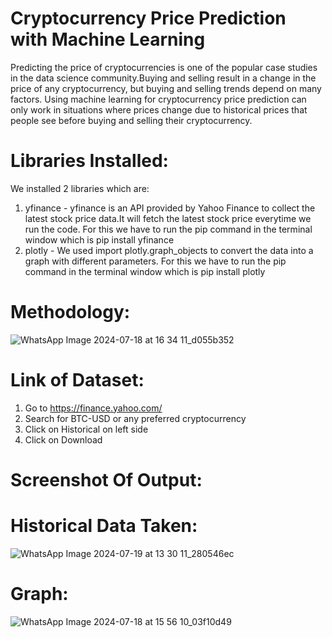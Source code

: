 # Cryptocurrency Price Prediction with Machine Learning
Predicting the price of cryptocurrencies is one of the popular case studies in the data science community.Buying and selling result in a change in the price of any cryptocurrency, but buying and selling trends depend on many factors. Using machine learning for cryptocurrency price prediction can only work in situations where prices change due to historical prices that people see before buying and selling their cryptocurrency. 

# Libraries Installed:
We installed 2 libraries which are:
1) yfinance -  yfinance is an API provided by Yahoo Finance to collect the latest stock price data.It will fetch the latest stock price everytime we run the code.
For this we have to run the pip command in the terminal window which is
pip install yfinance
2) plotly - We used import plotly.graph_objects to convert the data into a graph with different parameters.
For this we have to run the pip command in the terminal window which is
pip install plotly

# Methodology:
![WhatsApp Image 2024-07-18 at 16 34 11_d055b352](https://github.com/user-attachments/assets/2cc36e19-5ec8-472f-936b-7d2a45f22d34)

# Link of Dataset:
1) Go to https://finance.yahoo.com/
2) Search for BTC-USD or any preferred cryptocurrency
3) Click on Historical on left side
4) Click on Download 

# Screenshot Of Output:

# Historical Data Taken:
![WhatsApp Image 2024-07-19 at 13 30 11_280546ec](https://github.com/user-attachments/assets/ddf554ca-3b7a-4cb8-8621-56e7e6b0ef80)

# Graph:
![WhatsApp Image 2024-07-18 at 15 56 10_03f10d49](https://github.com/user-attachments/assets/012cbb48-732b-4e67-861a-3919bd80a348)
